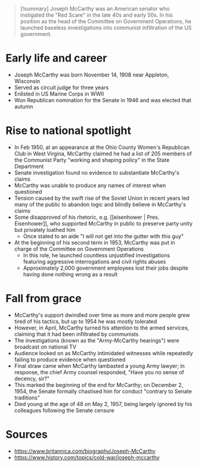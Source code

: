 > [!summary]
> Joseph McCarthy was an American senator who instigated the "Red Scare" in the late 40s and early 50s. In his position as the head of the Committee on Government Operations, he launched baseless investigations into communist infiltration of the US government.

# Early life and career

- Joseph McCarthy was born November 14, 1908 near Appleton, Wisconsin
- Served as circuit judge for three years
- Enlisted in US Marine Corps in WWII
- Won Republican nomination for the Senate in 1946 and was elected that autumn

# Rise to national spotlight

- In Feb 1950, at an appearance at the Ohio County Women's Republican Club in West Virgina, McCarthy claimed he had a list of 205 members of the Communist Party "working and shaping policy" in the State Department
- Senate investigation found no evidence to substantiate McCarthy's claims
- McCarthy was unable to produce any names of interest when questioned
- Tension caused by the swift rise of the Soviet Union in recent years led many of the public to abandon logic and blindly believe in McCarthy's claims
- Some disapproved of his rhetoric, e.g. [[eisenhower | Pres. Eisenhower]], who supported McCarthy in public to preserve party unity but privately loathed him
	- Once stated to an aide "I will not get into the gutter with this guy"
- At the beginning of his second term in 1953, McCarthy was put in charge of the Committee on Government Operations
	- In this role, he launched countless unjustified investigations featuring aggressive interrogations and civil rights abuses
	- Approximately 2,000 government employees lost their jobs despite having done nothing wrong as a result

# Fall from grace

- McCarthy's support dwindled over time as more and more people grew tired of his tactics, but up to 1954 he was mostly tolerated
- However, in April, McCarthy turned his attention to the armed services, claiming that it had been infiltrated by communists
- The investigations (known as the "Army-McCarthy hearings") were broadcast on national TV
- Audience looked on as McCarthy intimidated witnesses while repeatedly failing to produce evidence when questioned
- Final straw came when McCarthy lambasted a young Army lawyer; in response, the chief Army counsel responded, "Have you no sense of decency, sir?"
- This marked the beginning of the end for McCarthy; on December 2, 1954, the Senate formally chastised him for conduct "contrary to Senate traditions"
- Died young at the age of 48 on May 2, 1957, being largely ignored by his colleagues following the Senate censure

# Sources

- https://www.britannica.com/biography/Joseph-McCarthy
- https://www.history.com/topics/cold-war/joseph-mccarthy